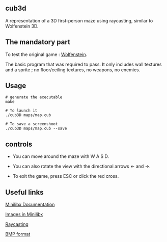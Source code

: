 ## cub3d
A representation of a 3D first-person maze using raycasting, similar to Wolfenstein 3D.

## The mandatory part
To test the original game : [Wolfenstein](http://users.atw.hu/wolf3d/).

The basic program that was required to pass. It only includes wall textures and a sprite ; no floor/ceiling textures, no weapons, no enemies.

## Usage
```
# generate the executable
make

# To launch it
./cub3D maps/map.cub

# To save a screenshoot
./cub3D maps/map.cub --save
```
## controls

* You can move around the maze with W A S D.

* You can also rotate the view with the directional arrows ← and →.

* To exit the game, press ESC or click the red cross.

## Useful links

[Minilibx Documentation](https://harm-smits.github.io/42docs/libs/minilibx/events.html)

[Images in Minilibx](https://github.com/keuhdall/images_example)

[Raycasting](https://lodev.org/cgtutor/raycasting.html)

[BMP format](https://lmcnulty.gitlab.io/blog/bmp-output/)

